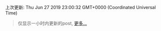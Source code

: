 
  
 上次更新: Thu Jun 27 2019 23:00:32 GMT+0000 (Coordinated Universal Time) 

 > 仅显示一小时内更新的post, [更多...](screenshots/)
  